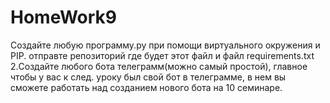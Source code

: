 # HomeWork9

Создайте любую программу.py при помощи виртуального окружения и PIP. отправте репозиторий где будет этот файл и файл requirements.txt 2.Создайте любого бота телеграмм(можно самый простой), главное чтобы у вас к след. уроку был свой бот в телеграмме, в нем вы сможете работать над созданием нового бота на 10 семинаре.
